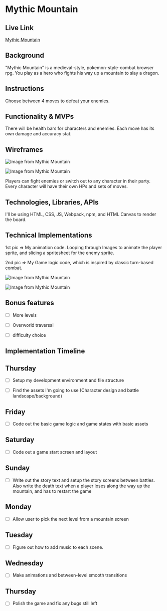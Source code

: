 # Mythic Mountain

## Live Link

[Mythic Mountain](https://adamtpang.github.io/mythic-mountain/)

## Background

"Mythic Mountain" is a medieval-style, pokemon-style-combat browser rpg. You play as a hero who fights his way up a mountain to slay a dragon.

## Instructions

Choose between 4 moves to defeat your enemies.

## Functionality & MVPs

There will be health bars for characters and enemies. Each move has its own damage and accuracy stat.

## Wireframes

![Image from Mythic Mountain](https://app.milanote.com/media/p/images/1PnHGG1QDZG9a9/Tux/mythic%20mountain%20wireframe.png?w=800)

![Image from Mythic Mountain](https://app.milanote.com/media/p/images/1PqeRj1LS9tFbt/EXm/wireframe.png?w=800)

Players can fight enemies or switch out to any character in their party. Every character will have their own HPs and sets of moves.

## Technologies, Libraries, APIs

I'll be using HTML, CSS, JS, Webpack, npm, and HTML Canvas to render the board.

## Technical Implementations

1st pic => My animation code. Looping through Images to animate the player sprite, and slicing a spritesheet for the enemy sprite.

2nd pic => My Game logic code, which is inspired by classic turn-based combat.

![Image from Mythic Mountain](https://app.milanote.com/media/p/images/1Pqf4h1LS9tFbz/eu5/animating%20code.png?w=800)

![Image from Mythic Mountain](https://app.milanote.com/media/p/images/1Pqf4h1LS9tFbA/WaF/game%20logic%20code.png)

## Bonus features


- [ ] More levels
- [ ] Overworld traversal
- [ ] difficulty choice


## **Implementation Timeline**

## Thursday


- [ ] Setup my development environment and file structure

- [ ] Find the assets I'm going to use (Character design and battle landscape/background)

## Friday


- [ ] Code out the basic game logic and game states with basic assets

## Saturday


- [ ] Code out a game start screen and layout

## Sunday


- [ ] Write out the story text and setup the story screens between battles. Also write the death text when a player loses along the way up the mountain, and has to restart the game

## Monday


- [ ] Allow user to pick the next level from a mountain screen

## Tuesday


- [ ] Figure out how to add music to each scene.

## Wednesday


- [ ] Make animations and between-level smooth transitions

## Thursday


- [ ] Polish the game and fix any bugs still left
